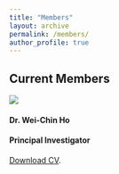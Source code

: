 ```yaml
---
title: "Members"
layout: archive
permalink: /members/
author_profile: true
---
```


<!-- Members -->

<h2><a id="Current members"></a>Current Members</h2>

<div class="card mb-3" style="max-width: 540px;">
  <div class="row no-gutters">
  <div class="col-md-3">
   <img src="http://wchoEvo.github.io/images/members/who.jpg"
       class="card-img img-responsive img-thumbnail"
       style="max-width: 150px;"/>
  </div>
     <div class="col-md-9">
        <div class="card-body">
        <h4 class="card-title">Dr. Wei-Chin Ho</h4>
        <h4 class="card-title">Principal Investigator</h4>
        <p class="card-text"><a href="http://wchoEvo.github.io/files/weichinho_cv.pdf"><u>Download CV</u></a>.
        </div>
     </div>
 </div>
</div>


